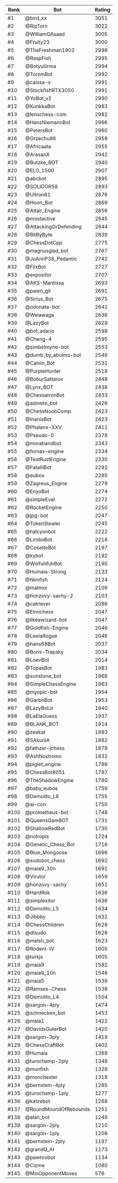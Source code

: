 Rank|Bot|Rating
---|---|---
#1|@bird_xx|3051
#2|@RipTorn|3022
#3|@WilliamGAsaad|3005
#4|@Fruity23|3000
#5|@TheFreshman1902|2998
#6|@RaspFish|2995
#7|@Botyuliirma|2994
#8|@ToromBot|2992
#9|@caissa-x|2991
#10|@StockfishRTX3050|2991
#11|@YoBot_v2|2990
#12|@KunkkaBot|2983
#13|@lenschess-com|2982
#14|@HansNiemannBot|2966
#15|@PetersBot|2960
#16|@Grzechu86|2958
#17|@Africaata|2955
#18|@ArasanX|2942
#19|@Butzke_BOT|2940
#20|@ELO_1500|2907
#21|@abcbot|2895
#22|@SOLIDOR59|2893
#23|@Ultron81|2876
#24|@Hoon_Bot|2869
#25|@Altair_Engine|2856
#26|@mostactive|2845
#27|@AttackingOrDefending|2844
#28|@BitByByte|2839
#29|@ChessDotCpp|2775
#30|@magnusglad_bot|2767
#31|@JoAnnP38_Pedantic|2742
#32|@FlixBot|2727
#33|@expositor|2707
#34|@AKS-Mantissa|2693
#35|@pawn_git|2691
#36|@Sirius_Bot|2675
#37|@odonata-bot|2641
#38|@Weiawaga|2636
#39|@LazyBot|2629
#40|@bot_adario|2599
#41|@Cheng-4|2595
#42|@simbelmyne-bot|2553
#43|@dumb_by_abulmo-bot|2546
#44|@Calvin_Bot|2531
#45|@PurpleHunter|2518
#46|@BoburSattarov|2448
#47|@Lynx_BOT|2438
#48|@ChessatronBot|2433
#49|@admete_bot|2426
#50|@ChessNoobComp|2423
#51|@InanisBot|2423
#52|@Phalanx-XXV|2411
#53|@Pseudo-0|2378
#54|@morabandbot|2343
#55|@fornax-engine|2334
#56|@TestRustEngine|2330
#57|@FataliiBot|2292
#58|@eubos|2285
#59|@Zagreus_Engine|2279
#60|@EnyoBot|2274
#61|@simpleEval|2272
#62|@RocketEngine|2250
#63|@jpg-bot|2247
#64|@TokenStealer|2245
#65|@halcyonbot|2222
#66|@LimboBot|2218
#67|@CosetteBot|2197
#68|@kybot|2192
#69|@WolfuhfuhBot|2190
#70|@Humaia-Strong|2133
#71|@Nimfish|2124
#72|@matmoi|2109
#73|@honzovy-sachy-2|2103
#74|@catriever|2086
#75|@Elmichess|2047
#76|@likeawizard-bot|2047
#77|@Goldfish-Engine|2046
#78|@LeelaRogue|2046
#79|@hans68Bot|2037
#80|@Boris-Trapsky|2034
#81|@LoevBot|2014
#82|@TopasBot|1983
#83|@sunstone_bot|1968
#84|@SimpleChessEngine|1963
#85|@myopic-bot|1954
#86|@GarboBot|1953
#87|@LazyBotJr|1940
#88|@LeElaGuess|1937
#89|@BLANK_BOT|1914
#90|@zeekat|1893
#91|@SAkunIA|1882
#92|@fathzer-jchess|1879
#93|@AshNostromo|1832
#94|@piglet_engine|1799
#95|@ChessBot8051|1797
#96|@TheShadowEngine|1780
#97|@baby_eubos|1759
#98|@Demolito_L6|1755
#99|@ai-con|1750
#100|@prometheus-bot|1748
#101|@QueensGamBOT|1731
#102|@ShallowRedBot|1730
#103|@notropis|1724
#104|@Genetic_Chess_Bot|1716
#105|@Blue_Mongoose|1696
#106|@sudobot_chess|1692
#107|@maia9_30n|1691
#108|@Virutor|1659
#109|@honzovy-sachy|1651
#110|@HardRok|1636
#111|@simplexitor|1636
#112|@Demolito_L5|1634
#113|@Jibbby|1632
#114|@ChessChildren|1628
#115|@dtsudo|1628
#116|@melsh_bot|1623
#117|@Rodent-IV|1605
#118|@turkjs|1605
#119|@maia9|1582
#120|@maia9_10n|1548
#121|@maia5|1539
#122|@Ramses-Chess|1538
#123|@Demolito_L4|1504
#124|@sargon-4ply|1474
#125|@schnecken_bot|1453
#126|@maia1|1422
#127|@DavidsGuterBot|1420
#128|@sargon-3ply|1419
#129|@ChessCraftBot|1402
#130|@Humaia|1369
#131|@turochamp-2ply|1349
#132|@munfish|1329
#133|@monchester|1318
#134|@bernstein-4ply|1285
#135|@turochamp-1ply|1277
#136|@katzebot|1268
#137|@RoundMoundOfRebounds|1251
#138|@alan_bot|1249
#139|@sargon-2ply|1210
#140|@sargon-1ply|1208
#141|@bernstein-2ply|1197
#142|@grandQ_AI|1173
#143|@pawnrobot|1134
#144|@Cizme|1080
#145|@MinOpponentMoves|576
